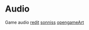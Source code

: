 # Audio
Game audio 
[redit](https://www.reddit.com/r/gamedev/comments/11weehj/40gb_of_high_quality_sound_effects_the_sonniss/)
[sonniss](https://sonniss.com/gameaudiogdc)
[opengameArt](https://opengameart.org/content/library-of-game-sounds)
